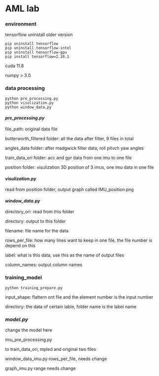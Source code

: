 # AML lab

### environment

tensorflow uninstall older version

```
pip uninstall tensorflow
pip uninstall tensorflow-intel
pip uninstall tensorflow-gpu 
pip install tensorflow=2.10.1
```

cuda 11.8

numpy > 3.0

### data processing

```
python pre_processing.py
python visulization.py
python window_data.py
```

#### *pre_processing.py*

file_path: original data file

butterworth_filtered folder: all the data after filter, 9 files in total

angles_data folder: after madgwick filter data, roll pitvch yaw angles

train_data_ori folder: acc and gyr data from one imu to one file

position folder: visulization 3D position of 3 imus, one imu data in one file

#### *visulization.py*

read from position folder, output graph called IMU_position.png

#### *window_data.py*

directory_ori: read from this folder

directory: output to this folder

filename: file name for the data

rows_per_file: how many lines want to keep in one file, the file number is depend on this

label: what is this data, use this as the name of output files

column_names: output column names

### training_model

```
python training_prepare.py
```

input_shape: flattern ont file and the element number is the input number

directory: the data of certain lable, folder name is the label name

### *model.py*

change the model here

imu_pre_processing.py

to train_data_ori, mpled and original two files

window_data_imu.py   rows_per_file, needs change

graph_imu.py   range needs change
